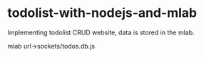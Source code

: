 # todolist-with-nodejs-and-mlab

Implementing todolist CRUD website, data is stored in the mlab.

mlab url->sockets/todos.db.js 
